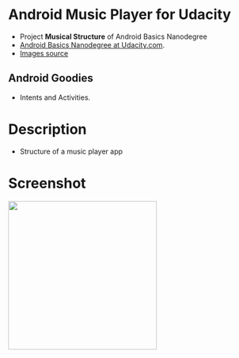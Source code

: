 # Android Music Player for Udacity
- Project **Musical Structure** of Android Basics Nanodegree
- [Android Basics Nanodegree at Udacity.com](https://www.udacity.com/course/android-basics-nanodegree-by-google--nd803).
- [Images source](http://lorempixel.com/)

## Android Goodies
- Intents and Activities.

# Description 
- Structure of a music player app

# Screenshot
<img src="https://raw.githubusercontent.com/laramartin/android_music_player/master/layout-2016-08-27-184351.png" width="300"/>
